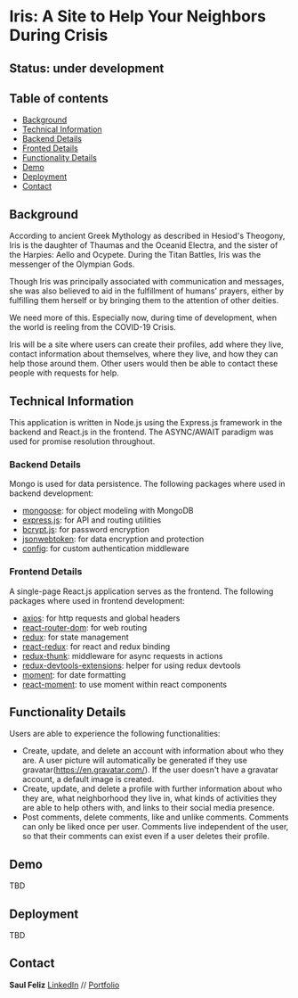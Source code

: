 # Iris: A Site to Help Your Neighbors During Crisis

## Status: under development

## Table of contents

- [Background](#background)
- [Technical Information](#technical-information)
- [Backend Details](#backend-details)
- [Fronted Details](#frontend-details)
- [Functionality Details](#functionality-detials)
- [Demo](#demo)
- [Deployment](#deployment)
- [Contact](#contact)

## Background

According to ancient Greek Mythology as described in Hesiod's Theogony, Iris is the daughter of Thaumas and the Oceanid Electra, and the sister of the Harpies: Aello and Ocypete. During the Titan Battles, Iris was the messenger of the Olympian Gods.

Though Iris was principally associated with communication and messages, she was also believed to aid in the fulfillment of humans' prayers, either by fulfilling them herself or by bringing them to the attention of other deities.

We need more of this. Especially now, during time of development, when the world is reeling from the COVID-19 Crisis.

Iris will be a site where users can create their profiles, add where they live, contact information about themselves, where they live, and how they can help those around them. Other users would then be able to contact these people with requests for help.

## Technical Information

This application is written in Node.js using the Express.js framework in the backend and React.js in the frontend. The ASYNC/AWAIT paradigm was used for promise resolution throughout.

### Backend Details

Mongo is used for data persistence. The following packages where used in backend development:

- [mongoose](https://mongoosejs.com/): for object modeling with MongoDB
- [express.js](https://expressjs.com/): for API and routing utilities
- [bcrypt.js](https://www.npmjs.com/package/bcryptjs): for password encryption
- [jsonwebtoken](https://www.npmjs.com/package/jsonwebtoken): for data encryption and protection
- [config](https://www.npmjs.com/package/config): for custom authentication middleware

### Frontend Details

A single-page React.js application serves as the frontend. The following packages where used in frontend development:

- [axios](https://www.npmjs.com/package/axios): for http requests and global headers
- [react-router-dom](https://www.npmjs.com/package/react-router-dom): for web routing
- [redux](https://redux.js.org/introduction/getting-started): for state management
- [react-redux](https://react-redux.js.org/introduction/quick-start): for react and redux binding
- [redux-thunk](https://www.npmjs.com/package/redux-thunk): middleware for async requests in actions
- [redux-devtools-extensions](https://www.npmjs.com/package/redux-devtools-extension): helper for using redux devtools
- [moment](https://www.npmjs.com/package/moment): for date formatting
- [react-moment](https://www.npmjs.com/package/react-moment): to use moment within react components

## Functionality Details

Users are able to experience the following functionalities:

- Create, update, and delete an account with information about who they are. A user picture will automatically be generated if they use gravatar(https://en.gravatar.com/). If the user doesn't have a gravatar account, a default image is created.
- Create, update, and delete a profile with further information about who they are, what neighborhood they live in, what kinds of activities they are able to help others with, and links to their social media presence.
- Post comments, delete comments, like and unlike comments. Comments can only be liked once per user. Comments live independent of the user, so that their comments can exist even if a user deletes their profile.

## Demo

TBD

## Deployment

TBD

## Contact

**Saul Feliz** [LinkedIn](https://www.linkedin.com/in/saul-feliz/) // [Portfolio](https://saulfeliz.com/)
